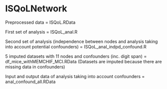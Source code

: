 # ISQoLNetwork

Preprocessed data = ISQoL.RData  

First set of analysis = ISQoL_anal.R

Second set of analysis (independence between nodes and analysis taking into account potential confounders) = ISQoL_anal_indpd_confound.R 

5 imputed datasets with 11 nodes and confounders (inc. digit span) = df_mice_withMEMCHIF_MCI.RData
(Datasets are imputed because there are missing data in confounders) 

Input and output data of analysis taking into account confounders = anal_confound_all.RData

